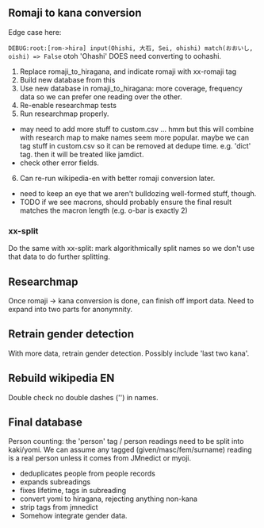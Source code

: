 ## Romaji to kana conversion

Edge case here:

`DEBUG:root:[rom->hira] input(Ohishi, 大石, Sei, ohishi) match(おおいし, oishi) => False`
 otoh 'Ohashi' DOES need converting to oohashi.

1) Replace romaji_to_hiragana, and indicate romaji with xx-romaji tag
2) Build new database from this
3) Use new database in romaji_to_hiragana: more coverage, frequency
   data so we can prefer one reading over the other.
4) Re-enable researchmap tests
5) Run researchmap properly.
 - may need to add more stuff to custom.csv
   ... hmm but this will combine with research map to make names seem
       more popular. maybe we can tag stuff in custom.csv so it can be
       removed at dedupe time. e.g. 'dict' tag. then it will be treated
       like jamdict.
 - check other error fields.

6) Can re-run wikipedia-en with better romaji conversion later.
  - need to keep an eye that we aren't bulldozing well-formed stuff,
    though.
  - TODO if we see macrons, should probably ensure the final result
    matches the macron length (e.g. o-bar is exactly 2)


### xx-split

Do the same with xx-split: mark algorithmically split names so we don't
use that data to do further splitting.

## Researchmap

Once romaji -> kana conversion is done, can finish off import data.
Need to expand into two parts for anonymnity.

## Retrain gender detection

With more data, retrain gender detection. Possibly include 'last two
kana'.

## Rebuild wikipedia EN

Double check no double dashes ('') in names.

## Final database

Person counting: the 'person' tag / person readings need to be split
into kaki/yomi. We can assume any tagged (given/masc/fem/surname)
reading is a real person unless it comes from JMnedict or myoji.

- deduplicates people from people records
- expands subreadings
- fixes lifetime, tags in subreading
- convert yomi to hiragana, rejecting anything non-kana
- strip tags from jmnedict
- Somehow integrate gender data.